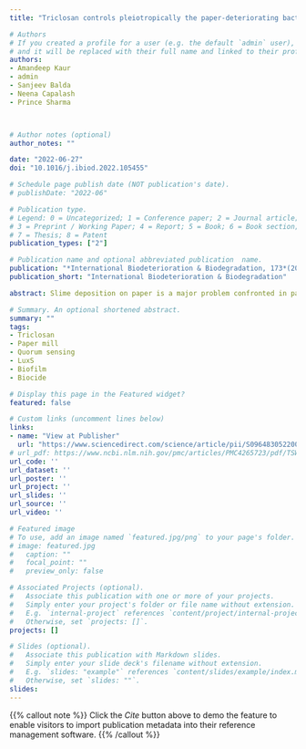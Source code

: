 ```yaml
---
title: "Triclosan controls pleiotropically the paper-deteriorating bacterial community in paper mill"

# Authors
# If you created a profile for a user (e.g. the default `admin` user), write the username (folder name) here 
# and it will be replaced with their full name and linked to their profile.
authors:
- Amandeep Kaur
- admin
- Sanjeev Balda
- Neena Capalash
- Prince Sharma



# Author notes (optional)
author_notes: ""

date: "2022-06-27"
doi: "10.1016/j.ibiod.2022.105455"

# Schedule page publish date (NOT publication's date).
# publishDate: "2022-06"

# Publication type.
# Legend: 0 = Uncategorized; 1 = Conference paper; 2 = Journal article;
# 3 = Preprint / Working Paper; 4 = Report; 5 = Book; 6 = Book section;
# 7 = Thesis; 8 = Patent
publication_types: ["2"]

# Publication name and optional abbreviated publication  name.
publication: "*International Biodeterioration & Biodegradation, 173*(2022)"
publication_short: "International Biodeterioration & Biodegradation"

abstract: Slime deposition on paper is a major problem confronted in paper-mills resulting in spoiled quality of the final product and huge economic losses. Conventional methods use chemical biocides for slime eradication which lead to effluent toxicity. Eco-friendly compounds can be used as alternatives for inhibition of biofilm/slime formation by bacteria. Autoinducer-2 (AI-2) based quorum sensing (QS) is a universal communication mechanism present in bacteria. In this study, bacteria isolated from paper-mill slime samples were identified for biofilm forming potential and AI-2 activity. Natural and synthetic compounds from PubChem library were selected by docking with AI-2 producer-LuxS, and were tested for inhibition of biofilm formation by the consortium of all paper-mill bacterial isolates. Triclosan was found to be the best as it reduced the expression of luxS and inhibited biofilm formation, as shown by Field Emission Scanning Electron Microscope (FE-SEM), to 50% at a concentration of 23.43 μg/ml and acted as biocide at 30 μg/ml for complete inhibition of growth when tested in the Research and development (R and D) set-up of paper mill. The pleiotropic inhibition of bacterial communities in paper mills by triclosan at environmentally safe concentrations can therefore stop slime formation and paper deterioration in an eco-friendly way and can prevent economic losses.

# Summary. An optional shortened abstract.
summary: ""
tags:
- Triclosan 
- Paper mill
- Quorum sensing
- LuxS
- Biofilm
- Biocide

# Display this page in the Featured widget?
featured: false

# Custom links (uncomment lines below)
links:
- name: "View at Publisher"
  url: "https://www.sciencedirect.com/science/article/pii/S096483052200083X"
# url_pdf: https://www.ncbi.nlm.nih.gov/pmc/articles/PMC4265723/pdf/TSWJ2014-428159.pdf
url_code: ''
url_dataset: ''
url_poster: ''
url_project: ''
url_slides: ''
url_source: ''
url_video: ''

# Featured image
# To use, add an image named `featured.jpg/png` to your page's folder. 
# image: featured.jpg
#   caption: ""
#   focal_point: ""
#   preview_only: false

# Associated Projects (optional).
#   Associate this publication with one or more of your projects.
#   Simply enter your project's folder or file name without extension.
#   E.g. `internal-project` references `content/project/internal-project/index.md`.
#   Otherwise, set `projects: []`.
projects: []

# Slides (optional).
#   Associate this publication with Markdown slides.
#   Simply enter your slide deck's filename without extension.
#   E.g. `slides: "example"` references `content/slides/example/index.md`.
#   Otherwise, set `slides: ""`.
slides:
---
```


{{% callout note %}}
Click the *Cite* button above to demo the feature to enable visitors to import publication metadata into their reference management software.
{{% /callout %}}
